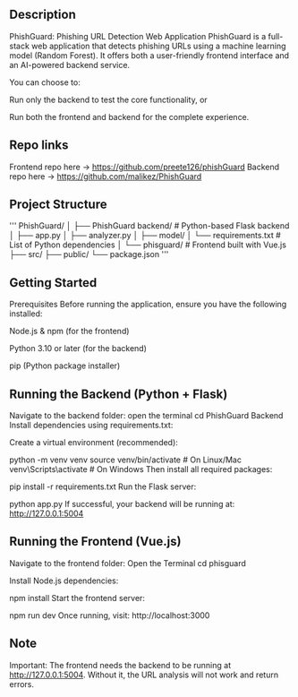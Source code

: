 ## Description
PhishGuard: Phishing URL Detection Web Application
PhishGuard is a full-stack web application that detects phishing URLs using a machine learning model (Random Forest). It offers both a user-friendly frontend interface and an AI-powered backend service.

You can choose to:

Run only the backend to test the core functionality, or

Run both the frontend and backend for the complete experience.

## Repo links
Frontend repo here → https://github.com/preete126/phishGuard
Backend repo here → https://github.com/malikez/PhishGuard

## Project Structure
'''
PhishGuard/
│
├── PhishGuard backend/               # Python-based Flask backend
│   ├── app.py
│   ├── analyzer.py
│   ├── model/
│   └── requirements.txt   # List of Python dependencies
│
└── phisguard/             # Frontend built with Vue.js
    ├── src/
    ├── public/
    └── package.json
'''

## Getting Started

Prerequisites
Before running the application, ensure you have the following installed:

Node.js & npm (for the frontend)

Python 3.10 or later (for the backend)

pip (Python package installer)


## Running the Backend (Python + Flask)
Navigate to the backend folder:
open the terminal
cd PhishGuard Backend
Install dependencies using requirements.txt:


Create a virtual environment (recommended):

python -m venv venv
source venv/bin/activate       # On Linux/Mac
venv\Scripts\activate          # On Windows
Then install all required packages:


pip install -r requirements.txt
Run the Flask server:

python app.py
If successful, your backend will be running at:
http://127.0.0.1:5004


## Running the Frontend (Vue.js)
Navigate to the frontend folder:
Open the Terminal
cd phisguard

Install Node.js dependencies:


npm install
Start the frontend server:


npm run dev
Once running, visit:
http://localhost:3000

## Note
Important: The frontend needs the backend to be running at http://127.0.0.1:5004. Without it, the URL analysis will not work and return errors.

